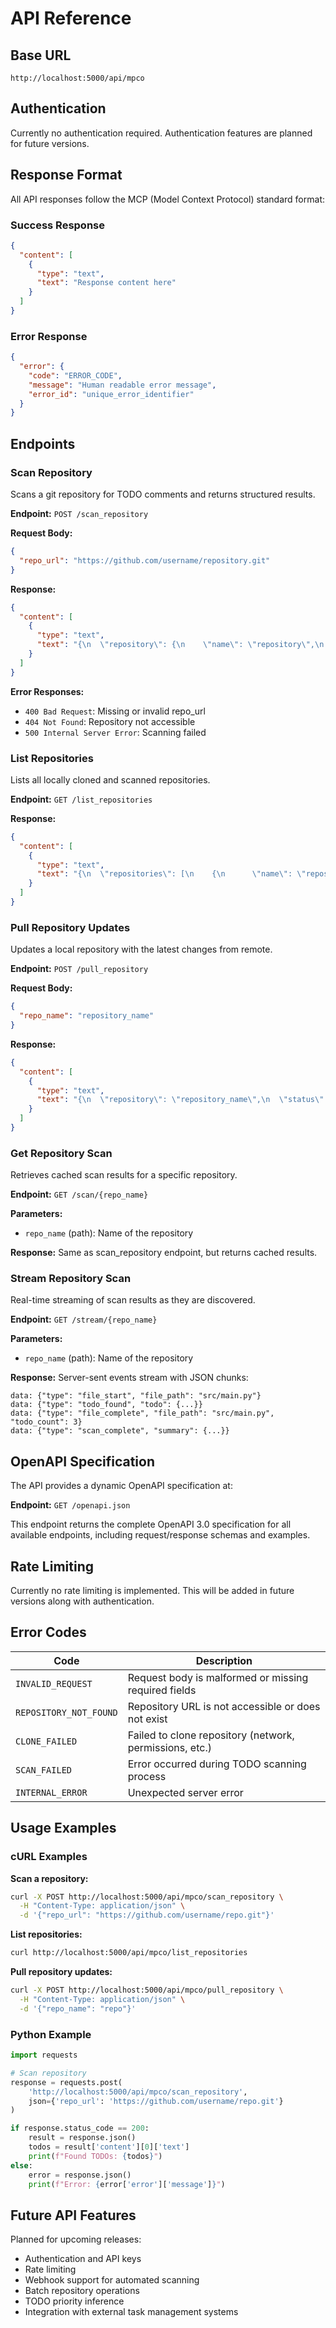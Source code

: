 # API Reference

## Base URL
```
http://localhost:5000/api/mpco
```

## Authentication
Currently no authentication required. Authentication features are planned for future versions.

## Response Format
All API responses follow the MCP (Model Context Protocol) standard format:

### Success Response
```json
{
  "content": [
    {
      "type": "text",
      "text": "Response content here"
    }
  ]
}
```

### Error Response
```json
{
  "error": {
    "code": "ERROR_CODE",
    "message": "Human readable error message",
    "error_id": "unique_error_identifier"
  }
}
```

## Endpoints

### Scan Repository
Scans a git repository for TODO comments and returns structured results.

**Endpoint:** `POST /scan_repository`

**Request Body:**
```json
{
  "repo_url": "https://github.com/username/repository.git"
}
```

**Response:**
```json
{
  "content": [
    {
      "type": "text",
      "text": "{\n  \"repository\": {\n    \"name\": \"repository\",\n    \"url\": \"https://github.com/username/repository.git\",\n    \"last_commit\": \"abc123...\",\n    \"scan_date\": \"2025-06-09T12:00:00Z\"\n  },\n  \"todos\": [\n    {\n      \"file_path\": \"src/main.py\",\n      \"line_num\": 42,\n      \"todo_text\": \"TODO: Implement error handling\",\n      \"next_line\": \"def process_data():\"\n    }\n  ],\n  \"summary\": {\n    \"total_todos\": 1,\n    \"files_with_todos\": 1,\n    \"todo_types\": {\n      \"TODO\": 1,\n      \"FIXME\": 0,\n      \"BUG\": 0,\n      \"NOTE\": 0\n    }\n  }\n}"
    }
  ]
}
```

**Error Responses:**
- `400 Bad Request`: Missing or invalid repo_url
- `404 Not Found`: Repository not accessible
- `500 Internal Server Error`: Scanning failed

### List Repositories
Lists all locally cloned and scanned repositories.

**Endpoint:** `GET /list_repositories`

**Response:**
```json
{
  "content": [
    {
      "type": "text", 
      "text": "{\n  \"repositories\": [\n    {\n      \"name\": \"repository_name\",\n      \"last_modified\": \"2025-06-09T12:00:00Z\",\n      \"scan_url\": \"/scan/repository_name\",\n      \"todo_count\": 15\n    }\n  ],\n  \"count\": 1\n}"
    }
  ]
}
```

### Pull Repository Updates
Updates a local repository with the latest changes from remote.

**Endpoint:** `POST /pull_repository`

**Request Body:**
```json
{
  "repo_name": "repository_name"
}
```

**Response:**
```json
{
  "content": [
    {
      "type": "text",
      "text": "{\n  \"repository\": \"repository_name\",\n  \"status\": \"updated\",\n  \"changes\": {\n    \"commits_pulled\": 3,\n    \"files_changed\": 5\n  },\n  \"message\": \"Repository updated successfully\"\n}"
    }
  ]
}
```

### Get Repository Scan
Retrieves cached scan results for a specific repository.

**Endpoint:** `GET /scan/{repo_name}`

**Parameters:**
- `repo_name` (path): Name of the repository

**Response:**
Same as scan_repository endpoint, but returns cached results.

### Stream Repository Scan  
Real-time streaming of scan results as they are discovered.

**Endpoint:** `GET /stream/{repo_name}`

**Parameters:**
- `repo_name` (path): Name of the repository

**Response:**
Server-sent events stream with JSON chunks:
```
data: {"type": "file_start", "file_path": "src/main.py"}
data: {"type": "todo_found", "todo": {...}}
data: {"type": "file_complete", "file_path": "src/main.py", "todo_count": 3}
data: {"type": "scan_complete", "summary": {...}}
```

## OpenAPI Specification

The API provides a dynamic OpenAPI specification at:

**Endpoint:** `GET /openapi.json`

This endpoint returns the complete OpenAPI 3.0 specification for all available endpoints, including request/response schemas and examples.

## Rate Limiting

Currently no rate limiting is implemented. This will be added in future versions along with authentication.

## Error Codes

| Code | Description |
|------|-------------|
| `INVALID_REQUEST` | Request body is malformed or missing required fields |
| `REPOSITORY_NOT_FOUND` | Repository URL is not accessible or does not exist |
| `CLONE_FAILED` | Failed to clone repository (network, permissions, etc.) |
| `SCAN_FAILED` | Error occurred during TODO scanning process |
| `INTERNAL_ERROR` | Unexpected server error |

## Usage Examples

### cURL Examples

**Scan a repository:**
```bash
curl -X POST http://localhost:5000/api/mpco/scan_repository \
  -H "Content-Type: application/json" \
  -d '{"repo_url": "https://github.com/username/repo.git"}'
```

**List repositories:**
```bash
curl http://localhost:5000/api/mpco/list_repositories
```

**Pull repository updates:**
```bash
curl -X POST http://localhost:5000/api/mpco/pull_repository \
  -H "Content-Type: application/json" \
  -d '{"repo_name": "repo"}'
```

### Python Example

```python
import requests

# Scan repository
response = requests.post(
    'http://localhost:5000/api/mpco/scan_repository',
    json={'repo_url': 'https://github.com/username/repo.git'}
)

if response.status_code == 200:
    result = response.json()
    todos = result['content'][0]['text']
    print(f"Found TODOs: {todos}")
else:
    error = response.json()
    print(f"Error: {error['error']['message']}")
```

## Future API Features

Planned for upcoming releases:
- Authentication and API keys
- Rate limiting
- Webhook support for automated scanning
- Batch repository operations
- TODO priority inference
- Integration with external task management systems
